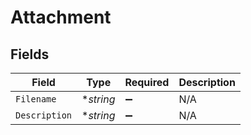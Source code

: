 # Attachment


## Fields

| Field              | Type               | Required           | Description        |
| ------------------ | ------------------ | ------------------ | ------------------ |
| `Filename`         | **string*          | :heavy_minus_sign: | N/A                |
| `Description`      | **string*          | :heavy_minus_sign: | N/A                |